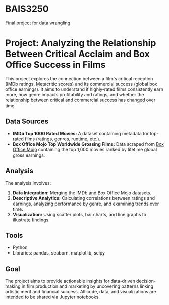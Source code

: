 # BAIS3250
Final project for data wrangling 

# Project: Analyzing the Relationship Between Critical Acclaim and Box Office Success in Films

This project explores the connection between a film's critical reception (IMDb ratings, Metacritic scores) and its commercial success (global box office earnings). It aims to understand if highly-rated films consistently earn more, how genre impacts profitability and ratings, and whether the relationship between critical and commercial success has changed over time.

## Data Sources

* **IMDb Top 1000 Rated Movies:** A dataset containing metadata for top-rated films (ratings, genres, runtime, etc.).
* **Box Office Mojo Top Worldwide Grossing Films:** Data scraped from [Box Office Mojo](https://www.boxofficemojo.com/) containing the top 1,000 movies ranked by lifetime global gross earnings.

## Analysis

The analysis involves:

1.  **Data Integration:** Merging the IMDb and Box Office Mojo datasets.
2.  **Descriptive Analytics:** Calculating correlations between ratings and earnings, analyzing performance by genre, and examining trends over time.
3.  **Visualization:** Using scatter plots, bar charts, and line graphs to illustrate findings.

## Tools

* Python
* Libraries: pandas, seaborn, matplotlib, scipy

## Goal

The project aims to provide actionable insights for data-driven decision-making in film production and marketing by uncovering patterns linking artistic merit and financial success. All code, data, and visualizations are intended to be shared via Jupyter notebooks.
